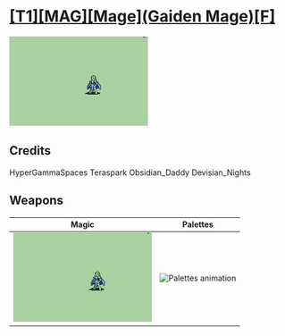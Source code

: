 # [\[T1\]\[MAG\]\[Mage\]\(Gaiden Mage\)\[F\]](./%5BT1%5D%5BMAG%5D%5BMage%5D(Gaiden%20Mage)%5BF%5D)

<img src="./6.%20Magic/Magic_000.png" alt="[T1][MAG][Mage](Gaiden Mage)[F] standing" />

## Credits

HyperGammaSpaces
Teraspark
Obsidian_Daddy
Devisian_Nights

## Weapons


|Magic |Palettes |
|  :---: | :---: |
| <img alt="Magic animation" src="./6.%20Magic/Magic.gif" /> | <img alt="Palettes animation" src="./Palettes/Palettes.gif" /> |
